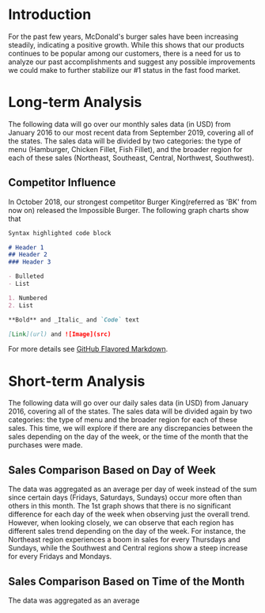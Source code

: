 # Introduction

For the past few years, McDonald's burger sales have been increasing steadily, indicating a positive growth.
While this shows that our products continues to be popular among our customers, there is a need for us to analyze our past
accomplishments and suggest any possible improvements we could make to further stabilize our #1 status in the fast food market.


# Long-term Analysis

The following data will go over our monthly sales data (in USD) from January 2016 to our most recent data from September 2019, covering
all of the states. The sales data will be divided by two categories: the type of menu (Hamburger, Chicken Fillet, Fish Fillet),
and the broader region for each of these sales (Northeast, Southeast, Central, Northwest, Southwest).

## Competitor Influence

In October 2018, our strongest competitor Burger King(referred as 'BK' from now on) released the Impossible Burger.
The following graph charts show that 

```markdown
Syntax highlighted code block

# Header 1
## Header 2
### Header 3

- Bulleted
- List

1. Numbered
2. List

**Bold** and _Italic_ and `Code` text

[Link](url) and ![Image](src)
```

For more details see [GitHub Flavored Markdown](https://guides.github.com/features/mastering-markdown/).

# Short-term Analysis

The following data will go over our daily sales data (in USD) from January 2016, covering all of the states. 
The sales data will be divided again by two categories: the type of menu and the broader region for each of these sales.
This time, we will explore if there are any discrepancies between the sales depending on the day of the week, or the time of the month
that the purchases were made.

## Sales Comparison Based on Day of Week

The data was aggregated as an average per day of week instead of the sum since certain days (Fridays, Saturdays, Sundays) occur more often than others in this month.
The 1st graph shows that there is no significant difference for each day of the week when observing just the overall trend.
However, when looking closely, we can observe that each region has different sales trend depending on the day of the week.
For instance, the Northeast region experiences a boom in sales for every Thursdays and Sundays, while the Southwest and Central regions
show a steep increase for every Fridays and Mondays. 


## Sales Comparison Based on Time of the Month

The data was aggregated as an average 
